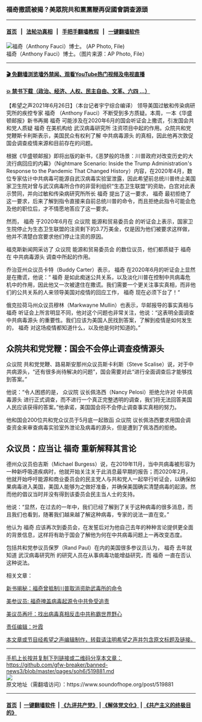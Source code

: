### 福奇撒謊被揭？美眾院共和黨黨鞭再促國會調查源頭
------------------------

#### [首页](https://github.com/gfw-breaker/banned-news3/blob/master/README.md) &nbsp;&nbsp;|&nbsp;&nbsp; [法轮功真相](https://github.com/begood0513/basic/blob/master/README.md)  &nbsp;&nbsp;|&nbsp;&nbsp; [手把手翻墙教程](https://github.com/gfw-breaker/guides/wiki)  &nbsp;&nbsp;|&nbsp;&nbsp; [一键翻墙软件](https://github.com/gfw-breaker/nogfw/blob/master/README.md)  



<div><img alt="福奇（Anthony Fauci）博士。 (AP Photo, File)" src="https://img.soundofhope.org/2021-06/1624548421152.jpg"/>
<br/><figcaption class="caption">
 福奇（Anthony Fauci）博士。（图片来源：AP Photo, File）
</figcaption></div><hr/>

#### [ 🎬  免翻墙浏览墙外禁闻、观看YouTube热门视频及电视直播](https://github.com/gfw-breaker/HelloWorld)

#### [ 💥  禁书下载（政治、经济、人权、民主自由、文革、六四 ...）](https://github.com/gfw-breaker/books/blob/master/README.md)

<div><div class="Content__Wrapper sc-1bvya0-0 grZQxZ">
 <p class="meta-top">
  <span class="meta">
   【希望之声2021年6月26日】（本台记者宇宁综合编译）
  </span>
  领导美国过敏和传染病研究所的疾控专家
  <ok href="/term/450407">
   福奇
  </ok>
  （Anthony Fauci）不断受到多方质疑。本周，一本《华盛顿邮报》新书再揭
  <ok href="/term/450407">
   福奇
  </ok>
  可能涉及在2020年6月的国会听证会上撒谎，引发国会共和党人质疑
  <ok href="/term/450407">
   福奇
  </ok>
  在美机构给
  <ok href="/term/222109">
   武汉病毒研究所
  </ok>
  注资项目中起的作用。众院共和党党鞭斯卡利斯表示，美国民众有权利了解
  <ok href="/term/293272">
   中共病毒源头
  </ok>
  的真相，因此他再次敦促国会调查疫情来源和目前存在的问题。
 </p>
 <p>
  根据《华盛顿邮报》即将出版的新书，《恶梦般的场景：川普政府对改变历史的大流行病回应的内幕》（Nightmare Scenario: Inside the Trump Administration's Response to the Pandemic That Changed History）内容，在2020年4月，数位专家估计中共病毒可能源自武汉病毒实验室泄露，因此希望前总统川普终止美国家卫生院对曾与武汉病毒所合作的非营利组织“生态卫生联盟”的资助，白宫对此表示赞同，并向过敏和传染病研究所所长
  <ok href="/term/450407">
   福奇
  </ok>
  提出了这一要求，
  <ok href="/term/450407">
   福奇
  </ok>
  最初拒绝了这一要求，后来了解到指令直接来自前总统川普的命令，而且拒绝此指令可能会危及他的职位后，才不情愿地答应了这一要求。
 </p>
 <div class="AD_Embed__Wrap-sc-1xslmin-0 igMuqX module desktop">
  <div>
  </div>
 </div>
 <p>
  然而，
  <ok href="/term/450407">
   福奇
  </ok>
  于2020年6月在
  <ok href="/term/2997">
   众议院
  </ok>
  <ok href="/term/563939">
   能源和贸易委员会
  </ok>
  的听证会上表示，国家卫生院停止为生态卫生联盟的注资剩下的3.7万美金，仅是因为他们被要求这样做，他并不清楚白宫要求他们停止注资的原因。
 </p>
 <p>
  福克斯新闻网采访了
  <ok href="/term/2997">
   众议院
  </ok>
  <ok href="/term/563939">
   能源和贸易委员会
  </ok>
  的数位议员，他们都质疑于
  <ok href="/term/450407">
   福奇
  </ok>
  在
  <ok href="/term/293272">
   中共病毒源头
  </ok>
  调查中所起的作用。
 </p>
 <p>
  乔治亚州众议员卡特（Buddy Carter）表示，
  <ok href="/term/450407">
   福奇
  </ok>
  在2020年6月的听证会上显然是在撒谎，他说：“
  <ok href="/term/450407">
   福奇
  </ok>
  是如此痴迷公共关系，以及淡化川普在控制中共病毒危机中的作用，因此他又一次被逮住在撒谎。我们需要一个更关注事实真相，而非他们的公共关系的人来领导美国对疫情的回应工作，
  <ok href="/term/450407">
   福奇
  </ok>
  现在必须下台了！“
 </p>
 <p>
  俄克拉荷马州众议员穆林（Markwayne Mullin）也表示，华邮报导的事实真相与
  <ok href="/term/450407">
   福奇
  </ok>
  听证会上所言明显不同，他对这个问题也非常关注，他说：“这表明全面调查
  <ok href="/term/293272">
   中共病毒源头
  </ok>
  的重要性。我们应该为美国人民找到答案，了解到疫情是如何发生的，
  <ok href="/term/450407">
   福奇
  </ok>
  对这场疫情都知道什么，以及他是何时知道的。”
 </p>
 <h2>
  众院共和党党鞭：国会不会停止调查疫情源头
 </h2>
 <p>
  <ok href="/term/2997">
   众议院
  </ok>
  共和党党鞭、路易斯安那州众议员斯卡利斯（Steve Scalise）说，对于中共病源头，“还有很多尚待解决的问题”，国会需要对此“进行全面调查后才能够找到答案。”
 </p>
 <p>
  他说：“令人困惑的是，
  <ok href="/term/2997">
   众议院
  </ok>
  议长佩洛西（Nancy Pelosi）拒绝允许对
  <ok href="/term/293272">
   中共病毒源头
  </ok>
  进行正式调查，而不进行一个真正完整透明的调查，我们将无法回答美国人民应该获得的答案。”他承诺，美国国会将不会停止调查事实真相的努力。
 </p>
 <p>
  他和国会200位共和党众议员于5月底一起致函
  <ok href="/term/2997">
   众议院
  </ok>
  议长佩洛西要求用国会调查资金来审查病毒实验室外泄论及病毒的源头，但是遭到了佩洛西的拒绝。
 </p>
 <h2>
  众议员：应当让
  <ok href="/term/450407">
   福奇
  </ok>
  重新解释其言论
 </h2>
 <p>
  德州众议员伯吉斯（Michael Burgess）说，在2019年11月，当中共病毒被形容为一种新呼吸道疾病时，他就开始关注关于此消息最早期的报告；而2020年2月，他就开始呼吁能源和商业委员会的民主党人与共和党人一起举行听证会，以确保如果病毒进入美国，美国人能够为之做好准备，并确保美国确实清楚病毒的起源。然而他的倡议当时并没有得到该委员会民主当人士的支持。
 </p>
 <p>
  他说：“显然，在过去的一年中，我们已经了解到了关于这种病毒的很多消息，而且我们也看到，随著我们越来越了解这种病毒，专家的说法一直在变。”
 </p>
 <p>
  他认为
  <ok href="/term/450407">
   福奇
  </ok>
  应该再次到委员会，在发誓后对为他自己去年的种种言论提供更全面的背景信息，这样将有助于国会了解他为何在中共病毒问题上一再改变态度。
 </p>
 <p>
  包括共和党参议员保罗（Rand Paul）在内的美国很多参议员认为，
  <ok href="/term/450407">
   福奇
  </ok>
  去年就知道
  <ok href="/term/222109">
   武汉病毒研究所
  </ok>
  的研究人员在从事病毒功能增益研究，而
  <ok href="/term/450407">
   福奇
  </ok>
  一直在否认这种说法。
 </p>
 <p>
  相关文章：
 </p>
 <p>
  <a data-ved="2ahUKEwiE7-eXrrbxAhWQ3zgGHeXjCqwQFjABegQIAhAD" href="https://www.soundofhope.org/post/519128?lang=b5" ping="/url?sa=t&amp;source=web&amp;rct=j&amp;url=https://www.soundofhope.org/post/519128%3Flang%3Db5&amp;ved=2ahUKEwiE7-eXrrbxAhWQ3zgGHeXjCqwQFjABegQIAhAD">
   新书揭秘：福奇曾抵制川普取消资助武毒所的命令
  </ok>
 </p>
 <p>
  <a data-ved="2ahUKEwieu9DhrbbxAhVdzjgGHcenBmIQFjAAegQIAxAD" href="https://www.soundofhope.org/post/518426?lang=b5" ping="/url?sa=t&amp;source=web&amp;rct=j&amp;url=https://www.soundofhope.org/post/518426%3Flang%3Db5&amp;ved=2ahUKEwieu9DhrbbxAhVdzjgGHcenBmIQFjAAegQIAxAD">
   美参议员: 福奇掩盖病毒起源令中共免受追责
  </ok>
 </p>
 <p>
  <a data-ved="2ahUKEwjE-7WirbbxAhW-zTgGHTABCnYQFjAAegQIAxAD" href="https://www.soundofhope.org/post/518054?lang=b5" ping="/url?sa=t&amp;source=web&amp;rct=j&amp;url=https://www.soundofhope.org/post/518054%3Flang%3Db5&amp;ved=2ahUKEwjE-7WirbbxAhW-zTgGHTABCnYQFjAAegQIAxAD">
   美议员再吁：找出病毒真相反击中共称霸世界野心
  </ok>
 </p>
 <p class="meta-btm">
  责任编辑：叶霞
 </p>
 <p class="meta-btm">
  本文章或节目经希望之声编辑制作，转载请注明希望之声并包含原文标题及链接。
 </p>
</div>
</div>
<hr/>
手机上长按并复制下列链接或二维码分享本文章：<br/>
https://github.com/gfw-breaker/banned-news3/blob/master/pages/soh6/519881.md <br/>
<a href='https://github.com/gfw-breaker/banned-news3/blob/master/pages/soh6/519881.md'><img src='https://github.com/gfw-breaker/banned-news3/blob/master/pages/soh6/519881.md.png'/></a> <br/>
原文地址（需翻墙访问）：https://www.soundofhope.org/post/519881


------------------------
#### [首页](https://github.com/gfw-breaker/banned-news3/blob/master/README.md) &nbsp;|&nbsp; [一键翻墙软件](https://github.com/gfw-breaker/nogfw/blob/master/README.md) &nbsp;| [《九评共产党》](https://github.com/gfw-breaker/9ping.md/blob/master/README.md#九评之一评共产党是什么) | [《解体党文化》](https://github.com/gfw-breaker/jtdwh.md/blob/master/README.md) | [《共产主义的终极目的》](https://github.com/gfw-breaker/gczydzjmd.md/blob/master/README.md)


<img src='http://gfw-breaker.win/banned-news3/pages/soh6/519881.md' width='0px' height='0px'/>